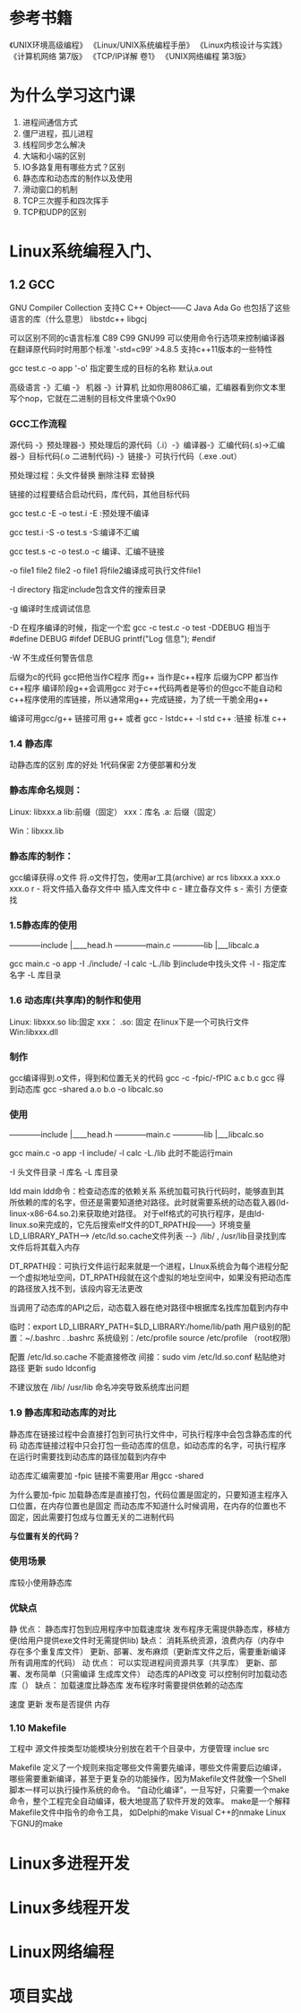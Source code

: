 # 参考书籍
《UNIX环境高级编程》
《Linux/UNIX系统编程手册》
《Linux内核设计与实践》
《计算机网络 第7版》
《TCP/IP详解 卷1》
《UNIX网络编程 第3版》

# 为什么学习这门课

1. 进程间通信方式
2. 僵尸进程，孤儿进程
3. 线程同步怎么解决
4. 大端和小端的区别
5. IO多路复用有哪些方式？区别
6. 静态库和动态库的制作以及使用
7. 滑动窗口的机制
8. TCP三次握手和四次挥手
9. TCP和UDP的区别


# Linux系统编程入门、

## 1.2 GCC
GNU Compiler Collection 支持C C++ Object——C Java Ada Go
也包括了这些语言的库（什么意思） libstdc++ libgcj

可以区别不同的c语言标准 C89 C99 GNU99
可以使用命令行选项来控制编译器在翻译原代码时时用那个标准  '-std=c99'  >4.8.5 支持c++11版本的一些特性

gcc test.c -o app 
'-o' 指定要生成的目标的名称 默认a.out

高级语言 -》汇编 -》 机器 -》计算机
比如你用8086汇编，汇编器看到你文本里写个nop，它就在二进制的目标文件里填个0x90

### GCC工作流程
源代码 -》预处理器-》预处理后的源代码（.i）-》编译器-》汇编代码(.s)->汇编器-》目标代码(.o 二进制代码) -》链接-》可执行代码（.exe .out）

预处理过程：头文件替换 删除注释 宏替换

链接的过程要结合启动代码，库代码，其他目标代码

gcc test.c -E -o test.i
-E :预处理不编译

gcc test.i -S -o test.s
-S:编译不汇编

gcc test.s -c -o test.o
-c 编译、汇编不链接

-o file1 file2
file2 -o file1
将file2编译成可执行文件file1

-I directory 指定include包含文件的搜索目录

-g 编译时生成调试信息

-D 在程序编译的时候，指定一个宏
gcc -c test.c -o test -DDEBUG
相当于 #define DEBUG
#ifdef DEBUG
    printf("Log 信息");
#endif

-W 不生成任何警告信息

后缀为c的代码 gcc把他当作C程序 而g++ 当作是c++程序
后缀为CPP 都当作c++程序
编译阶段g++会调用gcc 对于c++代码两者是等价的但gcc不能自动和c++程序使用的库链接，所以通常用g++ 完成链接，为了统一干脆全用g++

编译可用gcc/g++ 链接可用 g++ 或者 gcc - lstdc++ 
-l std c++ :链接 标准 c++

### 1.4 静态库
动静态库的区别
库的好处 1代码保密 2方便部署和分发

### 静态库命名规则：
Linux: libxxx.a
lib:前缀（固定）
xxx：库名
.a: 后缀（固定）

Win：libxxx.lib

### 静态库的制作：

gcc编译获得.o文件
将.o文件打包，使用ar工具(archive)
ar rcs libxxx.a xxx.o xxx.o
r - 将文件插入备存文件中 插入库文件中
c - 建立备存文件
s - 索引 方便查找

### 1.5静态库的使用

————include
    |____head.h
————main.c
————lib
    |___libcalc.a

gcc main.c -o app -I ./include/ -l calc -L./lib
到include中找头文件
-l - 指定库名字 -L 库目录

### 1.6 动态库(共享库)的制作和使用

Linux: libxxx.so
    lib:固定
    xxx：
    .so: 固定
    在linux下是一个可执行文件
Win:libxxx.dll

### 制作
gcc编译得到.o文件，得到和位置无关的代码
gcc -c -fpic/-fPIC a.c b.c
gcc 得到动态库
gcc -shared a.o b.o -o libcalc.so

### 使用
————include
    |____head.h
————main.c
————lib
    |___libcalc.so

gcc main.c -o app -I include/ -l calc -L./lib
此时不能运行main

-I 头文件目录 -l 库名 -L 库目录

ldd main
ldd命令：检查动态库的依赖关系
系统加载可执行代码时，能够直到其所依赖的库的名字，但还是需要知道绝对路径。此时就需要系统的动态载入器(ld-linux-x86-64.so.2)来获取绝对路径。 
对于elf格式的可执行程序，是由ld-linux.so来完成的，它先后搜索elf文件的DT_RPATH段——》环境变量LD_LIBRARY_PATH--> /etc/ld.so.cache文件列表 --》/lib/ , /usr/lib目录找到库文件后将其载入内存

DT_RPATH段：可执行文件运行起来就是一个进程，LInux系统会为每个进程分配一个虚拟地址空间，DT_RPATH段就在这个虚拟的地址空间中，如果没有把动态库的路径放入找不到，该段内容无法更改

当调用了动态库的API之后，动态载入器在绝对路径中根据库名找库加载到内存中

临时：export LD_LIBRARY_PATH=$LD_LIBRARY:/home/lib/path
用户级别的配置：~/.bashrc  . .bashrc
系统级别：/etc/profile source /etc/profile （root权限)

配置 /etc/ld.so.cache
不能直接修改 间接：sudo vim /etc/ld.so.conf
粘贴绝对路径
更新 sudo ldconfig

不建议放在 /lib/ /usr/lib 命名冲突导致系统库出问题

### 1.9 静态库和动态库的对比
静态库在链接过程中会直接打包到可执行文件中，可执行程序中会包含静态库的代码
动态库链接过程中只会打包一些动态库的信息，如动态库的名字，可执行程序在运行时需要找到动态库的路径加载到内存中


动态库汇编需要加 -fpic 链接不需要用ar 用gcc -shared 

为什么要加-fpic 
加载静态库是直接打包，代码位置是固定的，只要知道主程序入口位置，在内存位置也是固定
而动态库不知道什么时候调用，在内存的位置也不固定，因此需要打包成与位置无关的二进制代码

__与位置有关的代码？__


### 使用场景
库较小使用静态库

### 优缺点

静 优点：
静态库打包到应用程序中加载速度块
发布程序无需提供静态库，移植方便(给用户提供exe文件时无需提供lib)
缺点：
消耗系统资源，浪费内存（内存中存在多个重复库文件）
更新、部署、发布麻烦（更新库文件之后，需要重新编译所有调用库的代码）
动 优点：
可以实现进程间资源共享（共享库）
更新、部署、发布简单（只需编译 生成库文件） 动态库的API改变
可以控制何时加载动态库（）
缺点：
加载速度比静态库
发布程序时需要提供依赖的动态库

速度 更新 发布是否提供 内存

### 1.10 Makefile

工程中 源文件按类型功能模块分别放在若干个目录中，方便管理
inclue src

Makefile 定义了一个规则来指定哪些文件需要先编译，哪些文件需要后边编译，哪些需要重新编译，甚至于更复杂的功能操作，因为Makefile文件就像一个Shell脚本一样可以执行操作系统的命令。
“自动化编译”，一旦写好，只需要一个make命令，整个工程完全自动编译，极大地提高了软件开发的效率。 
make是一个解释Makefile文件中指令的命令工具，
如Delphi的make Visual C++的nmake Linux下GNU的make
 








# Linux多进程开发

# Linux多线程开发

# Linux网络编程

# 项目实战